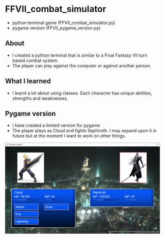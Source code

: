 # FFVII_combat_simulator
- python terminal game (FFVII_combat_simulator.py)
- pygame version (FFVII_pygame_version.py)

## About
- I created a python terminal that is similar to a Final Fantasy VII turn based combat system.
- The player can play against the computer or against another person.

## What I learned
- I learnt a lot about using classes. Each character has unique abilities, strengths and weaknesses.

## Pygame version
- I have created a limited version for pygame
- The player plays as Cloud and fights Sephiroth. I may expand upon it in future but at the moment I want to work on other things.

![FFVII screenshot](https://github.com/LV255/FFVII_combat_simulator/blob/main/FFVII_combat_simulator.png)
